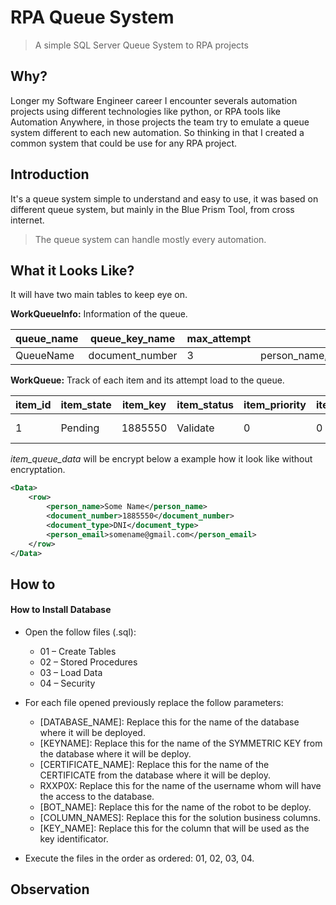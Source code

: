 # RPA Queue System
> A simple SQL Server Queue System to RPA projects

## Why?
Longer my Software Engineer career I encounter severals automation projects using different technologies like python, or RPA tools like Automation Anywhere, in those projects the team try to emulate a queue system different to each new automation.
So thinking in that I created a common system that could be use for any RPA project. 

## Introduction
It's a queue system simple to understand and easy to use, it was based on different queue system, but mainly in the Blue Prism Tool, from cross internet.

> The queue system can handle mostly every automation.


## What it Looks Like?

It will have two main tables to keep eye on.

**WorkQueueInfo:** Information of the queue.

| queue_name | queue_key_name  | max_attempt | queue_columns                                          |
| ---------- | --------------- | ----------- | ------------------------------------------------------ |
| QueueName  | document_number | 3           | person_name,document_number,document_type,person_email |
           

**WorkQueue:** Track of each item and its attempt load to the queue. 


| item_id | item_state | item_key | item_status | item_priority | item_attempt | item_defer_date | item_worked_time | item_start_date  | item_end_date | item_exception_reason | item_queue_name | item_data   | item_resource_nam |
| ------- | ---------- | -------- | ----------- | ------------- | ------------ | --------------- | ---------------- | ---------------- | ------------- | --------------------- | --------------- | ----------- | ----------------- |
| 1       | Pending    | 1885550  | Validate    | 0             | 0            |                 |                  | 18/02/2022 21:48 |               |                       | QueueName       | 0x00E6ABB6F | HOSTNAME          |


*item_queue_data* will be encrypt below a example how it look like without encryptation.

```xml
<Data>
	<row>
		<person_name>Some Name</person_name>
		<document_number>1885550</document_number>
		<document_type>DNI</document_type>
		<person_email>somename@gmail.com</person_email>
	</row>
</Data>
```

## How to

#### How to Install Database
- Open the follow files (.sql): 
	- 01 – Create Tables
	- 02 – Stored Procedures
	- 03 – Load Data
	- 04 – Security
	
- For each file opened previously replace the follow parameters:
	- [DATABASE_NAME]: Replace this for the name of the database where it will be deployed.
	- [KEYNAME]: Replace this for the name of the SYMMETRIC  KEY from the database where it will be deploy.
	- [CERTIFICATE_NAME]: Replace this for the name of the CERTIFICATE  from the database where it will be deploy.
	- RXXP0X: Replace this for the name of the username whom will have the access to the database.
	- [BOT_NAME]: Replace this for the name of the robot to be deploy.
	- [COLUMN_NAMES]: Replace this for the solution business columns.
	- [KEY_NAME]:  Replace this for the column that will be used as the key identificator.
	
- Execute the files in the order as ordered: 01, 02, 03, 04.


## Observation

